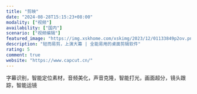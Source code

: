 ```yaml
---
title: "剪映"
date: "2024-08-28T15:15:23+08:00"
modality: ["视频"]
availability: ["国内"]
scenario: ["视频编辑"]
featured_image: "https://img.xskhome.com/xskimg/2023/12/01133849p2ov.png"
description: "轻而易剪，上演大幕 | 全能易用的桌面剪辑软件"
rating: 5
comment: true
website: "https://www.capcut.cn/"
---
```


字幕识别，智能定位素材，音频美化，声音克隆，智能打光，画面超分，镜头跟踪，智能运镜